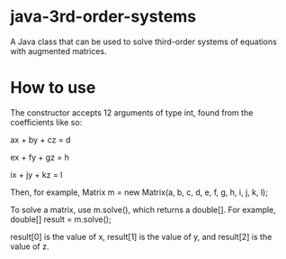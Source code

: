 # java-3rd-order-systems
A Java class that can be used to solve third-order systems of equations with augmented matrices.

# How to use
The constructor accepts 12 arguments of type int, found from the coefficients like so:

ax + by + cz = d

ex + fy + gz = h

ix + jy + kz = l

Then, for example, Matrix m = new Matrix(a, b, c, d, e, f, g, h, i, j, k, l);

To solve a matrix, use m.solve(), which returns a double[].
For example, double[] result = m.solve();

result[0] is the value of x,
result[1] is the value of y, and
result[2] is the value of z.
